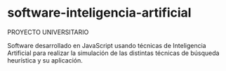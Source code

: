 # software-inteligencia-artificial
PROYECTO UNIVERSITARIO

Software desarrollado en JavaScript usando técnicas de Inteligencia Artificial para realizar la simulación de las distintas técnicas de búsqueda heurística y su aplicación.
